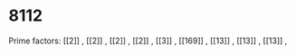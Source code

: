 # 8112

Prime factors: [[2]] , [[2]] , [[2]] , [[2]] , [[3]] , [[169]] , [[13]] , [[13]] , [[13]] , 